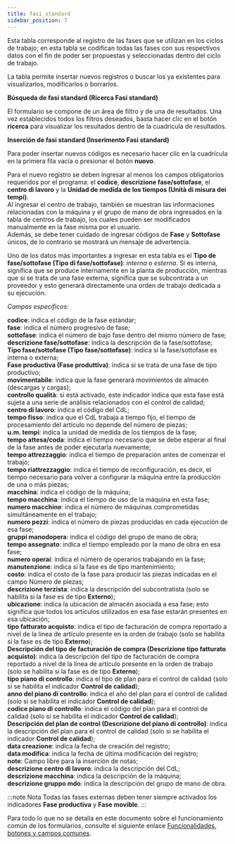 ```yaml
---
title: fasi standard
sidebar_position: 7
---
```


Esta tabla corresponde al registro de las fases que se utilizan en los ciclos de trabajo; en esta tabla se codifican todas las fases con sus respectivos datos con el fin de poder ser propuestas y seleccionadas dentro del ciclo de trabajo.

La tabla permite insertar nuevos registros o buscar los ya existentes para visualizarlos, modificarlos o borrarlos.

**Búsqueda de fasi standard (Ricerca Fasi standard)**

El formulario se compone de un área de filtro y de una de resultados. Una vez establecidos todos los filtros deseados, basta hacer clic en el botón **ricerca** para visualizar los resultados dentro de la cuadrícula de resultados.

**Inserción de fasi standard (Inserimento Fasi standard)**

Para poder insertar nuevos códigos es necesario hacer clic en la cuadrícula en la primera fila vacía o presionar el botón **nuovo**.

Para el nuevo registro se deben ingresar al menos los campos obligatorios requeridos por el programa: el **codice**, **descrizione fase/sottofase**, el **centro di lavoro** y la **Unidad de medida de los tiempos (Unità di misura dei tempi)**.  
Al ingresar el centro de trabajo, también se muestran las informaciones relacionadas con la máquina y el grupo de mano de obra ingresados en la tabla de centros de trabajo, los cuales pueden ser modificados manualmente en la fase misma por el usuario.  
Además, se debe tener cuidado de ingresar códigos de **Fase** y **Sottofase** únicos, de lo contrario se mostrará un mensaje de advertencia.

Uno de los datos más importantes a ingresar en esta tabla es el **Tipo de fase/sottofase (Tipo di fase/sottofase)**: *interna* o *esterna*. Si es interna, significa que se produce internamente en la planta de producción, mientras que si se trata de una fase externa, significa que se subcontrata a un proveedor y esto generará directamente una orden de trabajo dedicada a su ejecución.

*Campos específicos:*

**codice**: indica el código de la fase estándar;  
**fase**: indica el número progresivo de fase;  
**sottofase**: indica el número de bajo fase dentro del mismo número de fase;  
**descrizione fase/sottofase**: indica la descripción de la fase/sottofase;  
**Tipo fase/sottofase (Tipo fase/sottofase)**: indica si la fase/sottofase es interna o externa;  
**Fase productiva (Fase produttiva)**: indica si se trata de una fase de tipo productivo;  
**movimentabile**: indica que la fase generará movimientos de almacén (descargas y cargas);  
**controllo qualità**: si está activado, este indicador indica que esta fase está sujeta a una serie de análisis relacionados con el control de calidad;  
**centro di lavoro**: indica el código del CdL;  
**tempo fisso**: indica que el CdL trabaja a tiempo fijo, el tiempo de procesamiento del artículo no depende del número de piezas;  
**u.m. tempi**: indica la unidad de medida de los tiempos de la fase;  
**tempo attesa/coda**: indica el tiempo necesario que se debe esperar al final de la fase antes de poder ejecutarla nuevamente;  
**tempo attrezzaggio**: indica el tiempo de preparación antes de comenzar el trabajo;  
**tempo riattrezzaggio**: indica el tiempo de reconfiguración, es decir, el tiempo necesario para volver a configurar la máquina entre la producción de una o más piezas;  
**macchina**: indica el código de la máquina;  
**tempo macchina**: indica el tiempo de uso de la máquina en esta fase;  
**numero macchine**: indica el número de máquinas comprometidas simultáneamente en el trabajo;  
**numero pezzi**: indica el número de piezas producidas en cada ejecución de esa fase;  
**gruppi manodopera**: indica el código del grupo de mano de obra;  
**tempo assegnato**: indica el tiempo empleado por la mano de obra en esa fase;  
**numero operai**: indica el número de operarios trabajando en la fase;  
**manutenzione**: indica si la fase es de tipo mantenimiento;  
**costo**: indica el costo de la fase para producir las piezas indicadas en el campo Número de piezas;  
**descrizione terzista**: indica la descripción del subcontratista (solo se habilita si la fase es de tipo **Externo**);  
**ubicazione**: indica la ubicación de almacén asociada a esa fase; esto significa que todos los artículos utilizados en esa fase estarán presentes en esa ubicación;  
**tipo fatturato acquisto**: indica el tipo de facturación de compra reportado a nivel de la línea de artículo presente en la orden de trabajo (solo se habilita si la fase es de tipo **Externo**);  
**Descripción del tipo de facturación de compra (Descrizione tipo fatturato acquisto)**: indica la descripción del tipo de facturación de compra reportado a nivel de la línea de artículo presente en la orden de trabajo (solo se habilita si la fase es de tipo **Externo**);  
**tipo piano di controllo**: indica el tipo de plan para el control de calidad (solo si se habilita el indicador **Control de calidad**);  
**anno del piano di controllo**: indica el año del plan para el control de calidad (solo si se habilita el indicador **Control de calidad**);  
**codice piano di controllo**: indica el código del plan para el control de calidad (solo si se habilita el indicador **Control de calidad**);  
**Descripción del plan de control (Descrizione del piano di controllo)**: indica la descripción del plan para el control de calidad (solo si se habilita el indicador **Control de calidad**);  
**data creazione**: indica la fecha de creación del registro;  
**data modifica**: indica la fecha de última modificación del registro;  
**note**: Campo libre para la inserción de notas;  
**descrizione centro di lavoro**: indica la descripción del CdL;  
**descrizione macchina**: indica la descripción de la máquina;  
**descrizione gruppo mdo**: indica la descripción del grupo de mano de obra.

:::note Nota
Todas las fases externas deben tener siempre activados los indicadores **Fase productiva** y **Fase movible**.
:::

Para todo lo que no se detalla en este documento sobre el funcionamiento común de los formularios, consulte el siguiente enlace [Funcionalidades, botones y campos comunes](/docs/guide/common).
